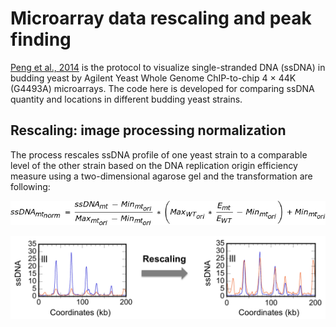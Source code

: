 # Microarray data rescaling and peak finding
[Peng et al., 2014](https://link.springer.com/protocol/10.1007%2F978-1-4939-0888-2_27) is the protocol to visualize single-stranded DNA (ssDNA) in budding yeast by Agilent Yeast Whole Genome ChIP-to-chip 4 × 44K (G4493A) microarrays. The code here is developed for comparing ssDNA quantity and locations in different budding yeast strains.

## Rescaling: image processing normalization
The process rescales ssDNA profile of one yeast strain to a comparable level of the other strain based on the DNA replication origin efficiency measure using a two-dimensional agarose gel and the transformation are following:

![equation](https://github.com/DNApower/ssDNAproject/blob/master/image/math.gif)

![result](https://github.com/DNApower/ssDNAproject/blob/master/image/rescaling.png)
